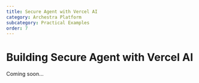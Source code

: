 ```yaml
---
title: Secure Agent with Vercel AI
category: Archestra Platform
subcategory: Practical Examples
order: 7
---
```


# Building Secure Agent with Vercel AI

Coming soon...
